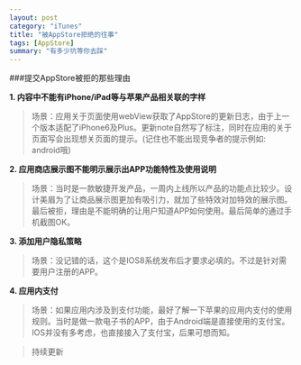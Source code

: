 ```yaml
---
layout: post
category: "iTunes"
title: "被AppStore拒绝的往事"
tags: [AppStore]
summary: "有多少坑等你去踩"
---
```

###提交AppStore被拒的那些理由

 **1. 内容中不能有iPhone/iPad等与苹果产品相关联的字样**
>场景：应用关于页面使用webView获取了AppStore的更新日志，由于上一个版本适配了iPhone6及Plus。更新note自然写了标注，同时在应用的关于页面写会出现想关页面的提示。(记住也不能出现竞争者的提示例如: android哦)

 **2. 应用商店展示图不能明示展示出APP功能特性及使用说明**
>场景：当时是一款敏捷开发产品，一周内上线所以产品的功能点比较少。设计美眉为了让商品展示图更加有吸引力，就加了些特效对加特效的展示图。最后被拒，理由是不能明确的让用户知道APP如何使用。最后简单的通过手机截图OK。

 **3. 添加用户隐私策略**
 >场景：没记错的话，这个是IOS8系统发布后才要求必填的。不过是针对需要用户注册的APP。

 **4. 应用内支付**
>场景：如果应用内涉及到支付功能，最好了解一下苹果的应用内支付的使用规则。当时是做一款电子书的APP，由于Android端是直接使用的支付宝。IOS并没有多考虑，也直接接入了支付宝，后果可想而知。

> 持续更新
